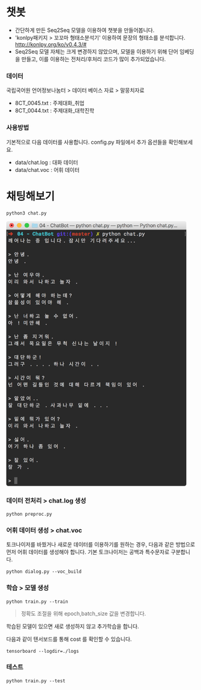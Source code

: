 # 챗봇
- 간단하게 만든 Seq2Seq 모델을 이용하여 챗봇을 만들어봅니다.
- 'konlpy패키지 > 꼬꼬마 형태소분석기' 이용하여 문장의 형태소를 분석합니다. http://konlpy.org/ko/v0.4.3/#
- Seq2Seq 모델 자체는 크게 변경하지 않았으며, 모델을 이용하기 위해 단어 임베딩을 만들고, 이를 이용하는 전처리/후처리 코드가 많이 추가되었습니다.


### 데이터

국립국어원 언어정보나눔터 > 데이터 베이스 자료 > 말뭉치자료

- 8CT_0045.txt : 주제대화_취업
- 8CT_0044.txt : 주제대화_대학진학

### 사용방법

기본적으로 다음 데이터를 사용합니다. config.py 파일에서 추가 옵션들을 확인해보세요.

- data/chat.log : 대화 데이터
- data/chat.voc : 어휘 데이터


# 채팅해보기

```
python3 chat.py
```

<img src="screenshot.png" width="480">

### 데이터 전처리 > chat.log 생성

```
python preproc.py
```

### 어휘 데이터 생성 > chat.voc

토크나이저를 바꿨거나 새로운 데이터를 이용하기를 원하는 경우, 다음과 같은 방법으로 먼저 어휘 데이터를 생성해야 합니다.
기본 토크나이저는 공백과 특수문자로 구분합니다.

```
python dialog.py --voc_build
```

### 학습 > 모델 생성

``` 
python train.py --train
```
>정확도 조절을 위해 epoch,batch_size 값을 변경합니다.


학습된 모델이 있으면 새로 생성하지 않고 추가학습을 합니다.

다음과 같이 텐서보드를 통해 cost 를 확인할 수 있습니다.

```
tensorboard --logdir=./logs
```

### 테스트

```
python train.py --test
```


